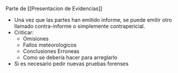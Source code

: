 Parte de [[Presentacion de Evidencias]]

- Una vez que las partes han emitido informe, se puede emitir otro llamado contra-informe o simplemente contrapericial.
- Criticar:
	- Omisiones
	- Fallos meteorologicos
	- Conclusiones Erroneas
	- Como se deberia hacer para arreglarlo
- Si es necesario pedir nuevas pruebas forenses